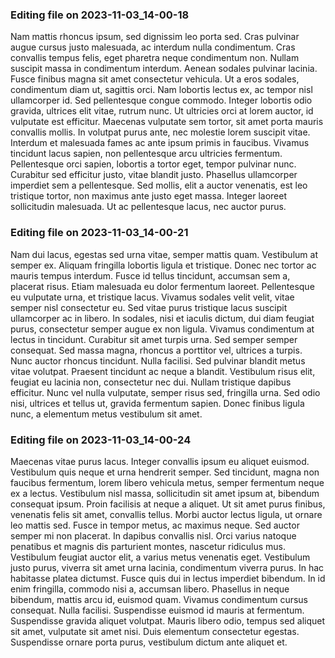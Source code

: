 

### Editing file on 2023-11-03_14-00-18

Nam mattis rhoncus ipsum, sed dignissim leo porta sed. Cras pulvinar augue cursus justo malesuada, ac interdum nulla condimentum. Cras convallis tempus felis, eget pharetra neque condimentum non. Nullam suscipit massa in condimentum interdum. Aenean sodales pulvinar lacinia. Fusce finibus magna sit amet consectetur vehicula. Ut a eros sodales, condimentum diam ut, sagittis orci. Nam lobortis lectus ex, ac tempor nisl ullamcorper id. Sed pellentesque congue commodo. Integer lobortis odio gravida, ultrices elit vitae, rutrum nunc. Ut ultricies orci at lorem auctor, id vulputate est efficitur.
Maecenas vulputate sem tortor, sit amet porta mauris convallis mollis. In volutpat purus ante, nec molestie lorem suscipit vitae. Interdum et malesuada fames ac ante ipsum primis in faucibus. Vivamus tincidunt lacus sapien, non pellentesque arcu ultricies fermentum. Pellentesque orci sapien, lobortis a tortor eget, tempor pulvinar nunc. Curabitur sed efficitur justo, vitae blandit justo. Phasellus ullamcorper imperdiet sem a pellentesque. Sed mollis, elit a auctor venenatis, est leo tristique tortor, non maximus ante justo eget massa. Integer laoreet sollicitudin malesuada. Ut ac pellentesque lacus, nec auctor purus.




### Editing file on 2023-11-03_14-00-21

Nam dui lacus, egestas sed urna vitae, semper mattis quam. Vestibulum at semper ex. Aliquam fringilla lobortis ligula et tristique. Donec nec tortor ac mauris tempus interdum. Fusce id tellus tincidunt, accumsan sem a, placerat risus. Etiam malesuada eu dolor fermentum laoreet. Pellentesque eu vulputate urna, et tristique lacus. Vivamus sodales velit velit, vitae semper nisl consectetur eu.
Sed vitae purus tristique lacus suscipit ullamcorper ac in libero. In sodales, nisi et iaculis dictum, dui diam feugiat purus, consectetur semper augue ex non ligula. Vivamus condimentum at lectus in tincidunt. Curabitur sit amet turpis urna. Sed semper semper consequat. Sed massa magna, rhoncus a porttitor vel, ultrices a turpis. Nunc auctor rhoncus tincidunt. Nulla facilisi. Sed pulvinar blandit metus vitae volutpat. Praesent tincidunt ac neque a blandit. Vestibulum risus elit, feugiat eu lacinia non, consectetur nec dui. Nullam tristique dapibus efficitur. Nunc vel nulla vulputate, semper risus sed, fringilla urna. Sed odio nisi, ultrices et tellus ut, gravida fermentum sapien. Donec finibus ligula nunc, a elementum metus vestibulum sit amet.




### Editing file on 2023-11-03_14-00-24

Maecenas vitae purus lacus. Integer convallis ipsum eu aliquet euismod. Vestibulum quis neque et urna hendrerit semper. Sed tincidunt, magna non faucibus fermentum, lorem libero vehicula metus, semper fermentum neque ex a lectus. Vestibulum nisl massa, sollicitudin sit amet ipsum at, bibendum consequat ipsum. Proin facilisis at neque a aliquet. Ut sit amet purus finibus, venenatis felis sit amet, convallis tellus. Morbi auctor lectus ligula, ut ornare leo mattis sed. Fusce in tempor metus, ac maximus neque. Sed auctor semper mi non placerat. In dapibus convallis nisl. Orci varius natoque penatibus et magnis dis parturient montes, nascetur ridiculus mus. Vestibulum feugiat auctor elit, a varius metus venenatis eget. Vestibulum justo purus, viverra sit amet urna lacinia, condimentum viverra purus.
In hac habitasse platea dictumst. Fusce quis dui in lectus imperdiet bibendum. In id enim fringilla, commodo nisi a, accumsan libero. Phasellus in neque bibendum, mattis arcu id, euismod quam. Vivamus condimentum cursus consequat. Nulla facilisi. Suspendisse euismod id mauris at fermentum. Suspendisse gravida aliquet volutpat. Mauris libero odio, tempus sed aliquet sit amet, vulputate sit amet nisi. Duis elementum consectetur egestas. Suspendisse ornare porta purus, vestibulum dictum ante aliquet et.


